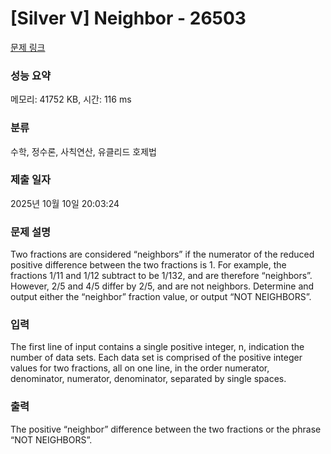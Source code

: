 # [Silver V] Neighbor - 26503 

[문제 링크](https://www.acmicpc.net/problem/26503) 

### 성능 요약

메모리: 41752 KB, 시간: 116 ms

### 분류

수학, 정수론, 사칙연산, 유클리드 호제법

### 제출 일자

2025년 10월 10일 20:03:24

### 문제 설명

<p>Two fractions are considered “neighbors” if the numerator of the reduced positive difference between the two fractions is 1. For example, the fractions 1/11 and 1/12 subtract to be 1/132, and are therefore “neighbors”. However, 2/5 and 4/5 differ by 2/5, and are not neighbors. Determine and output either the “neighbor” fraction value, or output “NOT NEIGHBORS”.</p>

### 입력 

 <p>The first line of input contains a single positive integer, n, indication the number of data sets. Each data set is comprised of the positive integer values for two fractions, all on one line, in the order numerator, denominator, numerator, denominator, separated by single spaces.</p>

### 출력 

 <p>The positive “neighbor” difference between the two fractions or the phrase “NOT NEIGHBORS”.</p>

